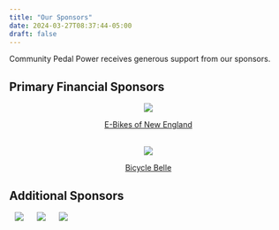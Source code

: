 ```yaml
---
title: "Our Sponsors"
date: 2024-03-27T08:37:44-05:00
draft: false
---
```


Community Pedal Power receives generous support from our sponsors.

## Primary Financial Sponsors

<center><a href="https://ebikesofne.com/"><img src="/img/sponsors/ebikesofne.png" /></a><br />

[E-Bikes of New England](https://www.ebikesofne.com/)</center>

<br />
<center><a href="https://www.bicyclebelleboston.com/"><img src="/img/sponsors/bicyclebelle.png" /></a><br />

[Bicycle Belle](https://www.bicyclebelleboston.com/)</center>

## Additional Sponsors

<a href="https://bikesnotbombs.org/"><img style="margin-left: 10px; margin-right: 10px;" src="/img/sponsors/bnb.png" /></a> <a href="https://www.get-nemo.com/"><img style="margin-left: 10px; margin-right: 10px;" src="/img/sponsors/nemo.png" /></a>  <a href="http://somervilleyouthrecf.org/"><img style="margin-left: 10px; margin-right: 10px;" src="/img/sponsors/syrf.png" /></a>
